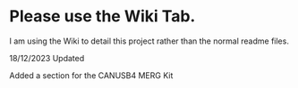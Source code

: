 # Please use the Wiki Tab.

I am using the Wiki to detail this project rather than the normal readme files.

18/12/2023 Updated

Added a section for the CANUSB4 MERG Kit

